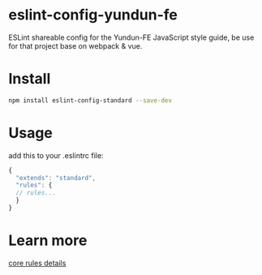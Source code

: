 # eslint-config-yundun-fe

ESLint shareable config for the Yundun-FE JavaScript style guide, be use for that project base on webpack & vue.

# Install

``` bash
npm install eslint-config-standard --save-dev
```

# Usage

add this to your .eslintrc file:

``` javascript
{
  "extends": "standard",
  "rules": {
  // rules...
  }
}
```

# Learn more

[core rules details](http://eslint.org/docs/rules/)
